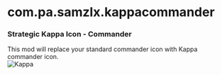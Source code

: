 # com.pa.samzlx.kappacommander
<h3>Strategic Kappa Icon - Commander</h3>
This mod will replace your standard commander icon with Kappa commander icon.
<br>
<img src="http://i.imgur.com/QB78Nq9.png" alt="Kappa"></img>
